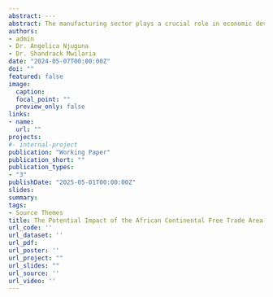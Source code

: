 ```yaml
---
abstract: ---
abstract: The manufacturing sector plays a crucial role in economic development due to its high productivity, rapid growth rate, capacity to absorb low-skilled labor, and production of exportable goods. As a results, policies such as Kenya Vision 2030, the Big Four Agenda, the Integrated National Export Development and Promotion Strategy, and the National Industrialization Policy Framework have been developed to strengthen this sector in Kenya. Despite these efforts, growth, employment, GDP contribution, and productivity in Kenya’s manufacturing sector remain low. There is a significant opportunity for improvement through regional trade agreements, most notably the African Continental Free Trade Area (AfCFTA). The AfCFTA creates a unified liberalized market across 54 African countries with a GDP of USD 3.4 trillion and a population of 1.5 billion. This study examines the potential impact of AfCFTA on Kenya’s manufacturing output, employment, and productivity using the heterogeneous firm GTAP model. Findings indicate that AfCFTA will increase overall manufacturing output and employment in Kenya. However, the impact varies widely at the sectoral level – while output and employment will increase in the rubber and plastics subsector, they will decline in food, beverages, and tobacco. Additionally, average productivity in the rubber and plastics subsector will increase, but decline in textile, apparel, and leather, and wood, paper, and printing subsectors. Hence, government support will be crucial for both expanding and declining subsectors to enable firms to adapt and mitigate output and job losses.
authors:
- admin
- Dr. Angelica Njuguna
- Dr. Shandrack Mwilaria
date: "2024-05-07T00:00:00Z"
doi: ""
featured: false
image:
  caption: 
  focal_point: ""
  preview_only: false
links:
- name: 
  url: ""
projects:
#- internal-project
publication: "Working Paper"
publication_short: ""
publication_types: 
- "3"
publishDate: "2025-05-01T00:00:00Z"
slides: 
summary: 
tags: 
- Source Themes
title: The Potential Impact of the African Continental Free Trade Area on the Manufacturing Sector in Kenya. A Computable General Equilibrium Analysis.
url_code: ''
url_dataset: ''
url_pdf: 
url_poster: ''
url_project: ""
url_slides: ""
url_source: ''
url_video: ''
---
```

